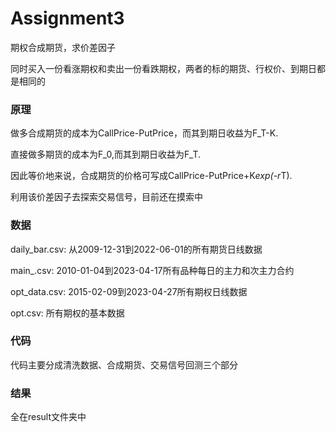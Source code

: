 # Assignment3
期权合成期货，求价差因子

同时买入一份看涨期权和卖出一份看跌期权，两者的标的期货、行权价、到期日都是相同的

### 原理
做多合成期货的成本为CallPrice-PutPrice，而其到期日收益为F_T-K.

直接做多期货的成本为F_0,而其到期日收益为F_T.

因此等价地来说，合成期货的价格可写成CallPrice-PutPrice+K*exp(-r*T).

利用该价差因子去探索交易信号，目前还在摸索中
### 数据
daily_bar.csv: 从2009-12-31到2022-06-01的所有期货日线数据

main_.csv: 2010-01-04到2023-04-17所有品种每日的主力和次主力合约

opt_data.csv: 2015-02-09到2023-04-27所有期权日线数据

opt.csv: 所有期权的基本数据

### 代码
代码主要分成清洗数据、合成期货、交易信号回测三个部分

### 结果
全在result文件夹中
